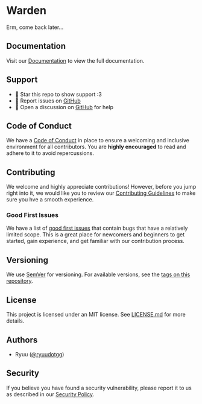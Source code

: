 # Warden

Erm, come back later...

## Documentation

Visit our [Documentation](https://bugwarden.io/docs) to view the full documentation.

## Support

- 🌟 Star this repo to show support :3
- 🎯 Report issues on [GitHub](https://github.com/bugwarden/nextjs/issues)
- 💬 Open a discussion on [GitHub](https://github.com/bugwarden/nextjs/discussions) for help

## Code of Conduct

We have a [Code of Conduct](CODE_OF_CONDUCT.md) in place to ensure a welcoming and inclusive environment for all contributors. You are **highly encouraged** to read and adhere to it to avoid repercussions.

## Contributing

We welcome and highly appreciate contributions! However, before you jump right into it, we would like you to review our [Contributing Guidelines](CONTRIBUTING.md) to make sure you hve a smooth experience.

### Good First Issues

We have a list of [good first issues](https://github.com/bugwarden/nextjs/issues?q=is:open+is:issue+label:%22good+first+issue%22) that contain bugs that have a relatively limited scope. This is a great place for newcomers and beginners to get started, gain experience, and get familiar with our contribution process.

## Versioning

We use [SemVer](http://semver.org) for versioning. For available versions, see the [tags on this repository](https://github.com/bugwarden/nextjs/tags).

## License

This project is licensed under an MIT license. See [LICENSE.md](LICENSE.md) for more details.

## Authors

- Ryuu ([@ryuudotgg](https://github.com/ryuudotgg))

## Security

If you believe you have found a security vulnerability, please report it to us as described in our [Security Policy](SECURITY.md).
